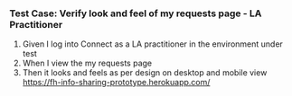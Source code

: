 ### Test Case: Verify look and feel of my requests page - LA Practitioner

1. Given I log into Connect as a LA practitioner in the environment under test
2. When I view the my requests page
3. Then it looks and feels as per design on desktop and mobile view<br/>
   https://fh-info-sharing-prototype.herokuapp.com/